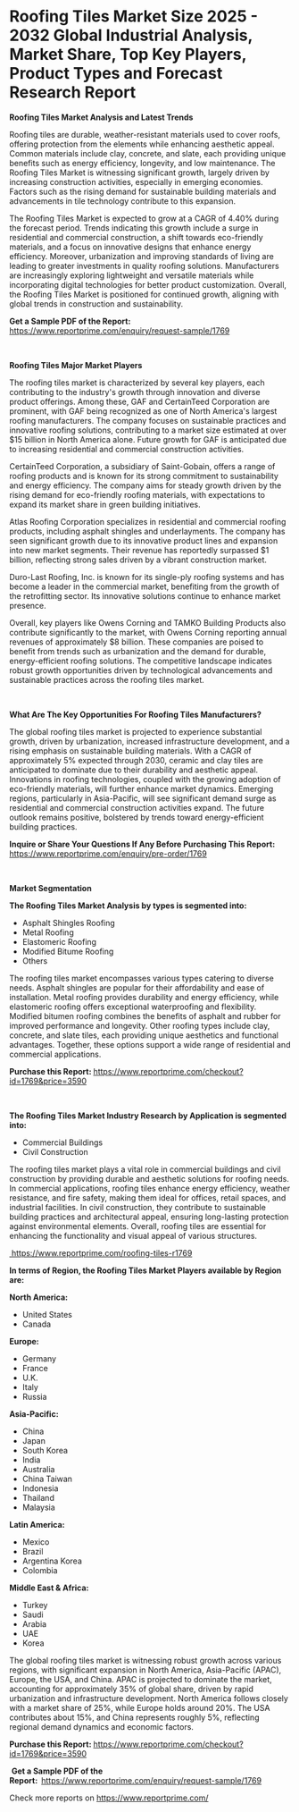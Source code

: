 <p><h1>Roofing Tiles Market Size 2025 - 2032 Global Industrial Analysis, Market Share, Top Key Players, Product Types and Forecast Research Report</h1></p><p><strong>Roofing Tiles Market Analysis and Latest Trends</strong></p>
<p><p>Roofing tiles are durable, weather-resistant materials used to cover roofs, offering protection from the elements while enhancing aesthetic appeal. Common materials include clay, concrete, and slate, each providing unique benefits such as energy efficiency, longevity, and low maintenance. The Roofing Tiles Market is witnessing significant growth, largely driven by increasing construction activities, especially in emerging economies. Factors such as the rising demand for sustainable building materials and advancements in tile technology contribute to this expansion.</p><p>The Roofing Tiles Market is expected to grow at a CAGR of 4.40% during the forecast period. Trends indicating this growth include a surge in residential and commercial construction, a shift towards eco-friendly materials, and a focus on innovative designs that enhance energy efficiency. Moreover, urbanization and improving standards of living are leading to greater investments in quality roofing solutions. Manufacturers are increasingly exploring lightweight and versatile materials while incorporating digital technologies for better product customization. Overall, the Roofing Tiles Market is positioned for continued growth, aligning with global trends in construction and sustainability.</p></p>
<p><strong>Get a Sample PDF of the Report:&nbsp;</strong> <a href="https://www.reportprime.com/enquiry/request-sample/1769?utm_campaign=2752&utm_medium=2&utm_source=Github&utm_content=ia&utm_term=18032025&utm_id=roofing-tiles">https://www.reportprime.com/enquiry/request-sample/1769</a></p>
<p>&nbsp;</p>
<p><strong>Roofing Tiles Major Market Players</strong></p>
<p><p>The roofing tiles market is characterized by several key players, each contributing to the industry's growth through innovation and diverse product offerings. Among these, GAF and CertainTeed Corporation are prominent, with GAF being recognized as one of North America's largest roofing manufacturers. The company focuses on sustainable practices and innovative roofing solutions, contributing to a market size estimated at over $15 billion in North America alone. Future growth for GAF is anticipated due to increasing residential and commercial construction activities.</p><p>CertainTeed Corporation, a subsidiary of Saint-Gobain, offers a range of roofing products and is known for its strong commitment to sustainability and energy efficiency. The company aims for steady growth driven by the rising demand for eco-friendly roofing materials, with expectations to expand its market share in green building initiatives.</p><p>Atlas Roofing Corporation specializes in residential and commercial roofing products, including asphalt shingles and underlayments. The company has seen significant growth due to its innovative product lines and expansion into new market segments. Their revenue has reportedly surpassed $1 billion, reflecting strong sales driven by a vibrant construction market.</p><p>Duro-Last Roofing, Inc. is known for its single-ply roofing systems and has become a leader in the commercial market, benefiting from the growth of the retrofitting sector. Its innovative solutions continue to enhance market presence.</p><p>Overall, key players like Owens Corning and TAMKO Building Products also contribute significantly to the market, with Owens Corning reporting annual revenues of approximately $8 billion. These companies are poised to benefit from trends such as urbanization and the demand for durable, energy-efficient roofing solutions. The competitive landscape indicates robust growth opportunities driven by technological advancements and sustainable practices across the roofing tiles market.</p></p>
<p>&nbsp;</p>
<p><strong>What Are The Key Opportunities For Roofing Tiles Manufacturers?</strong></p>
<p><p>The global roofing tiles market is projected to experience substantial growth, driven by urbanization, increased infrastructure development, and a rising emphasis on sustainable building materials. With a CAGR of approximately 5% expected through 2030, ceramic and clay tiles are anticipated to dominate due to their durability and aesthetic appeal. Innovations in roofing technologies, coupled with the growing adoption of eco-friendly materials, will further enhance market dynamics. Emerging regions, particularly in Asia-Pacific, will see significant demand surge as residential and commercial construction activities expand. The future outlook remains positive, bolstered by trends toward energy-efficient building practices.</p></p>
<p><strong>Inquire or Share Your Questions If Any Before Purchasing This Report:</strong> <a href="https://www.reportprime.com/enquiry/pre-order/1769?utm_campaign=2752&utm_medium=2&utm_source=Github&utm_content=ia&utm_term=18032025&utm_id=roofing-tiles">https://www.reportprime.com/enquiry/pre-order/1769</a></p>
<p>&nbsp;</p>
<p><strong>Market Segmentation</strong></p>
<p><strong>The Roofing Tiles Market Analysis by types is segmented into:</strong></p>
<p><ul><li>Asphalt Shingles Roofing</li><li>Metal Roofing</li><li>Elastomeric Roofing</li><li>Modified Bitume Roofing</li><li>Others</li></ul></p>
<p><p>The roofing tiles market encompasses various types catering to diverse needs. Asphalt shingles are popular for their affordability and ease of installation. Metal roofing provides durability and energy efficiency, while elastomeric roofing offers exceptional waterproofing and flexibility. Modified bitumen roofing combines the benefits of asphalt and rubber for improved performance and longevity. Other roofing types include clay, concrete, and slate tiles, each providing unique aesthetics and functional advantages. Together, these options support a wide range of residential and commercial applications.</p></p>
<p><strong>Purchase this Report:&nbsp;</strong><a href="https://www.reportprime.com/checkout?id=1769&price=3590&utm_campaign=2752&utm_medium=2&utm_source=Github&utm_content=ia&utm_term=18032025&utm_id=roofing-tiles">https://www.reportprime.com/checkout?id=1769&price=3590</a></p>
<p>&nbsp;</p>
<p><strong>The Roofing Tiles Market Industry Research by Application is segmented into:</strong></p>
<p><ul><li>Commercial Buildings</li><li>Civil Construction</li></ul></p>
<p><p>The roofing tiles market plays a vital role in commercial buildings and civil construction by providing durable and aesthetic solutions for roofing needs. In commercial applications, roofing tiles enhance energy efficiency, weather resistance, and fire safety, making them ideal for offices, retail spaces, and industrial facilities. In civil construction, they contribute to sustainable building practices and architectural appeal, ensuring long-lasting protection against environmental elements. Overall, roofing tiles are essential for enhancing the functionality and visual appeal of various structures.</p></p>
<p><a href="https://www.reportprime.com/roofing-tiles-r1769?utm_campaign=2752&utm_medium=2&utm_source=Github&utm_content=ia&utm_term=18032025&utm_id=roofing-tiles">&nbsp;https://www.reportprime.com/roofing-tiles-r1769</a></p>
<p><strong>In terms of Region, the Roofing Tiles Market Players available by Region are:</strong></p>
<p>
    <p> <strong> North America: </strong>
        <ul>
            <li>United States</li>
            <li>Canada</li>
        </ul>
        </p> 
    <p> <strong> Europe: </strong>
        <ul>
            <li>Germany</li>
            <li>France</li>
            <li>U.K.</li>
            <li>Italy</li>
            <li>Russia</li>
        </ul>
        </p> 
    <p> <strong> Asia-Pacific: </strong>
        <ul>
            <li>China</li>
            <li>Japan</li>
            <li>South Korea</li>
            <li>India</li>
            <li>Australia</li>
            <li>China Taiwan</li>
            <li>Indonesia</li>
            <li>Thailand</li>
            <li>Malaysia</li>
        </ul>
        </p> 
    <p> <strong> Latin America: </strong>
        <ul>
            <li>Mexico</li>
            <li>Brazil</li>
            <li>Argentina Korea</li>
            <li>Colombia</li>
        </ul>
        </p> 
    <p> <strong> Middle East & Africa: </strong>
        <ul>
            <li>Turkey</li>
            <li>Saudi</li>
            <li>Arabia</li>
            <li>UAE</li>
            <li>Korea</li>
        </ul>
    </p>
    </p>
<p><p>The global roofing tiles market is witnessing robust growth across various regions, with significant expansion in North America, Asia-Pacific (APAC), Europe, the USA, and China. APAC is projected to dominate the market, accounting for approximately 35% of global share, driven by rapid urbanization and infrastructure development. North America follows closely with a market share of 25%, while Europe holds around 20%. The USA contributes about 15%, and China represents roughly 5%, reflecting regional demand dynamics and economic factors.</p></p>
<p><strong>Purchase this Report: </strong><a href="https://www.reportprime.com/checkout?id=1769&price=3590&utm_campaign=2752&utm_medium=2&utm_source=Github&utm_content=ia&utm_term=18032025&utm_id=roofing-tiles">https://www.reportprime.com/checkout?id=1769&price=3590</a></p>
<p>&nbsp;<strong>Get a Sample PDF of the Report:&nbsp;&nbsp;</strong><a href="https://www.reportprime.com/enquiry/request-sample/1769?utm_campaign=2752&utm_medium=2&utm_source=Github&utm_content=ia&utm_term=18032025&utm_id=roofing-tiles">https://www.reportprime.com/enquiry/request-sample/1769</a></p>
<p><strong></strong></p>
<p>Check more reports on <a href="https://www.reportprime.com/?utm_campaign=2752&utm_medium=2&utm_source=Github&utm_content=ia&utm_term=18032025&utm_id=roofing-tiles">https://www.reportprime.com/</a></p>